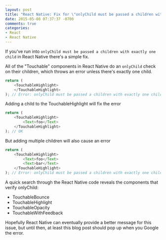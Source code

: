```yaml
---
layout: post
title: "React Native: Fix for \"onlyChild must be passed a children with exactly one child\""
date: 2015-05-08 07:37:37 -0700
comments: true
categories:
- React
- React Native
---
```


If you've run into `onlyChild must be passed a children with exactly one child` in React Native there's a simple fix.

All of the "Touchable" components in React Native do an `onlyChild` check on their children, which throws an error unless there's exactly one child.

```javascript
return (
	<TouchableHighlight>
	</TouchableHighlight>
); // Error: onlyChild must be passed a children with exactly one child
```

Adding a child to the TouchableHighlight will fix the error

```javascript
return (
	<TouchableHighlight>
		<Text>foo</Text>
	</TouchableHighlight>
); // OK
```
But adding multiple children will also cause an error

```javascript
return (
	<TouchableHighlight>
		<Text>foo</Text>
		<Text>bar</Text>
	</TouchableHighlight>
); // Error: onlyChild must be passed a children with exactly one child
```

A quick search through the React Native code reveals the components that verify onlyChild:

* TouchableBounce
* TouchableHighlight
* TouchableOpacity
* TouchableWithFeedback

Hopefully React Native can eventually provide a better message for this issue, but until then, at least this blog post should pop up when you Google the error.
